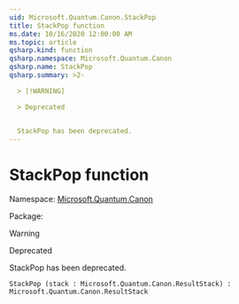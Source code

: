 ```yaml
---
uid: Microsoft.Quantum.Canon.StackPop
title: StackPop function
ms.date: 10/16/2020 12:00:00 AM
ms.topic: article
qsharp.kind: function
qsharp.namespace: Microsoft.Quantum.Canon
qsharp.name: StackPop
qsharp.summary: >2-

  > [!WARNING]

  > Deprecated


  StackPop has been deprecated.
---
```


# StackPop function

Namespace: [Microsoft.Quantum.Canon](xref:Microsoft.Quantum.Canon)

Package: [](https://nuget.org/packages/)


> [!WARNING]
> Deprecated
StackPop has been deprecated.

```Q#
StackPop (stack : Microsoft.Quantum.Canon.ResultStack) : Microsoft.Quantum.Canon.ResultStack
```
